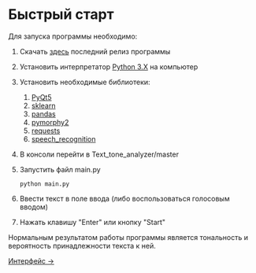 # Быстрый старт
Для запуска программы необходимо:
1. Скачать [здесь](https://github.com/GermanYakimov/Text_tone_analyzer/releases) последний релиз программы
2. Установить интерпретатор [Python 3.X](https://www.python.org/downloads/) на компьютер
3. Установить необходимые библиотеки:
    1. [PyQt5](https://pypi.python.org/pypi/PyQt5)
    2. [sklearn](https://pypi.python.org/pypi/sklearn)
    3. [pandas](https://pypi.python.org/pypi/pandas)
    4. [pymorphy2](https://pypi.python.org/pypi/pymorphy2)
    5. [requests](https://pypi.python.org/pypi/requests)
    6. [speech_recognition](https://pypi.python.org/pypi/SpeechRecognition)
4. В консоли перейти в Text_tone_analyzer/master
5. Запустить файл main.py

    `python main.py`
6. Ввести текст в поле ввода (либо воспользоваться голосовым вводом)
7. Нажать клавишу "Enter" или кнопку "Start"

Нормальным результатом работы программы является тональность и вероятность принадлежности текста к ней.

[Интерфейс →](./interface.md)
